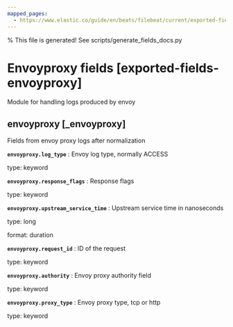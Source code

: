```yaml
---
mapped_pages:
  - https://www.elastic.co/guide/en/beats/filebeat/current/exported-fields-envoyproxy.html
---
```


% This file is generated! See scripts/generate_fields_docs.py

# Envoyproxy fields [exported-fields-envoyproxy]

Module for handling logs produced by envoy

## envoyproxy [_envoyproxy]

Fields from envoy proxy logs after normalization

**`envoyproxy.log_type`**
:   Envoy log type, normally ACCESS

type: keyword


**`envoyproxy.response_flags`**
:   Response flags

type: keyword


**`envoyproxy.upstream_service_time`**
:   Upstream service time in nanoseconds

type: long

format: duration


**`envoyproxy.request_id`**
:   ID of the request

type: keyword


**`envoyproxy.authority`**
:   Envoy proxy authority field

type: keyword


**`envoyproxy.proxy_type`**
:   Envoy proxy type, tcp or http

type: keyword



